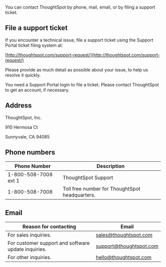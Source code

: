 You can contact ThoughtSpot by phone, mail, email, or by filing a support ticket.

## File a support ticket

If you encounter a technical issue, file a support ticket using the Support Portal ticket filing system at:

[http://thoughtspot.com/support-request/](http://thoughtspot.com/support-request/)

Please provide as much detail as possible about your issue, to help us resolve it quickly.

You need a Support Portal login to file a ticket. Please contact ThoughtSpot to get an account, if necessary.

## Address

ThoughtSpot, Inc.

910 Hermosa Ct

Sunnyvale, CA 94085

## Phone numbers

|Phone Number|Description|
|------------|-----------|
|1-800-508-7008 ext 1|ThoughtSpot Support|
|1-800-508-7008|Toll free number for ThoughtSpot headquarters.|

## Email

|Reason for contacting|Email|
|---------------------|-----|
|For sales inquiries.|sales@thoughtspot.com|
|For customer support and software update inquiries.|support@thoughtspot.com|
|For other inquiries.|hello@thoughtspot.com|
